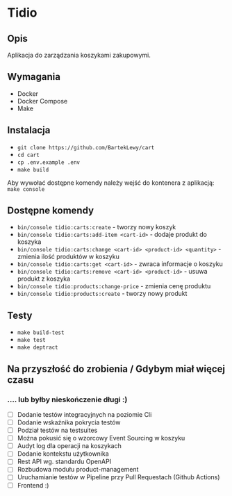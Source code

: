 # Tidio

## Opis
Aplikacja do zarządzania koszykami zakupowymi.

## Wymagania
- Docker
- Docker Compose
- Make

## Instalacja
- `git clone https://github.com/BartekLewy/cart`
- `cd cart`
- `cp .env.example .env`
- `make build`

Aby wywołać dostępne komendy należy wejść do kontenera z aplikacją:
`make console`

## Dostępne komendy
- `bin/console tidio:carts:create` - tworzy nowy koszyk
- `bin/console tidio:carts:add-item <cart-id>` - dodaje produkt do koszyka
- `bin/console tidio:carts:change <cart-id> <product-id> <quantity>` - zmienia ilość produktów w koszyku
- `bin/console tidio:carts:get <cart-id>` - zwraca informacje o koszyku
- `bin/console tidio:carts:remove <cart-id> <product-id>` - usuwa produkt z koszyka
- `bin/console tidio:products:change-price` - zmienia cenę produktu
- `bin/console tidio:products:create` - tworzy nowy produkt


## Testy
- `make build-test`
- `make test`
- `make deptract`

## Na przyszłość do zrobienia / Gdybym miał więcej czasu 
### .... lub byłby nieskończenie długi :)
- [ ] Dodanie testów integracyjnych na poziomie Cli
- [ ] Dodanie wskaźnika pokrycia testów
- [ ] Podział testów na testsuites
- [ ] Można pokusić się o wzorcowy Event Sourcing w koszyku
- [ ] Audyt log dla operacji na koszykach
- [ ] Dodanie kontekstu użytkownika
- [ ] Rest API wg. standardu OpenAPI
- [ ] Rozbudowa modułu product-management
- [ ] Uruchamianie testów w Pipeline przy Pull Requestach (Github Actions)
- [ ] Frontend :)
